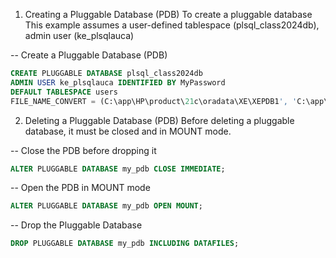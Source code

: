 1. Creating a Pluggable Database (PDB)
To create a pluggable database
 This example assumes a user-defined tablespace (plsql_class2024db), admin user (ke_plsqlauca)



-- Create a Pluggable Database (PDB)
```sql
CREATE PLUGGABLE DATABASE plsql_class2024db
ADMIN USER ke_plsqlauca IDENTIFIED BY MyPassword
DEFAULT TABLESPACE users
FILE_NAME_CONVERT = (C:\app\HP\product\21c\oradata\XE\XEPDB1', 'C:\app\HP\product\21c\oradata\XE\XEPDB1\plsql_class2024db');

```

2. Deleting a Pluggable Database (PDB)
Before deleting a pluggable database, it must be closed and in MOUNT mode.


-- Close the PDB before dropping it
```sql
ALTER PLUGGABLE DATABASE my_pdb CLOSE IMMEDIATE;
```

-- Open the PDB in MOUNT mode
```sql
ALTER PLUGGABLE DATABASE my_pdb OPEN MOUNT;
```


-- Drop the Pluggable Database
```sql
DROP PLUGGABLE DATABASE my_pdb INCLUDING DATAFILES;

```
